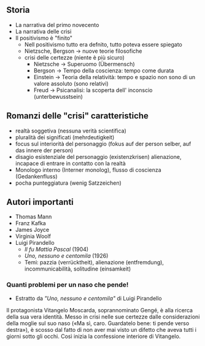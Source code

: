 ## Storia
- La narrativa del primo novecento
- La narrativa delle crisi
- Il positivismo è "finito"
	- Nell positivismo tutto era defnito, tutto poteva essere spiegato
	- Nietzsche, Bergson -> nuove teorie filosofiche
	- crisi delle certezze (niente è più sicuro)
		- Nietzsche -> Superuomo (Übermensch) 
		- Bergson -> Tempo della coscienza: tempo come durata
		- Einstein -> Teoria della relatività: tempo e spazio non sono di un valore assoluto (sono relativi)
		- Freud -> Psicanalisi: la scoperta dell' inconscio (unterbewusstsein)
		
## Romanzi delle "crisi" caratteristiche

- realtà soggetiva (nessuna verità scientifica)
- pluralità dei significati (mehrdeutigkeit)
- focus sul interiorità del personaggio (fokus auf der person selber, auf das innere der person)
- disagio esistenziale del personaggio (existenzkrisen) alienazione, incapace di entrare in contatto con la realtà
- Monologo interno (Interner monolog), flusso di coscienza (Gedankenfluss)
- pocha punteggiatura (wenig Satzzeichen)


## Autori importanti
- Thomas Mann
- Franz Kafka
- James Joyce
- Virginia Woolf
- Luigi Pirandello
	- *Il fu Mattia Pascal* (1904)
	- *Uno, nessuno e centomila* (1926)
	- Temi: pazzia (verrücktheit), alienazione (entfremdung), incommunicabilità, solitudine (einsamkeit)
	
	
### Quanti problemi per un naso che pende!
- Estratto da *"Uno, nessuno e centomila"* di Luigi Pirandello

Il protagonista Vitangelo Moscarda, soprannominato Gengé, è alla ricerca della sua vera identità. Messo in crisi nelle sue certezze dalle considerazioni della moglie sul suo naso («Ma sì, caro. Guardatelo bene: ti pende verso destra»), è scosso dal fatto di non aver mai visto un difetto che aveva tutti i giorni sotto gli occhi. Così inizia la confessione interiore di Vitangelo.